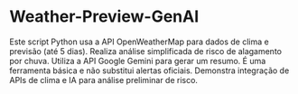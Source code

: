 # Weather-Preview-GenAI
Este script Python usa a API OpenWeatherMap para dados de clima e previsão (até 5 dias). Realiza análise simplificada de risco de alagamento por chuva. Utiliza a API Google Gemini para gerar um resumo. É uma ferramenta básica e não substitui alertas oficiais. Demonstra integração de APIs de clima e IA para análise preliminar de risco.
